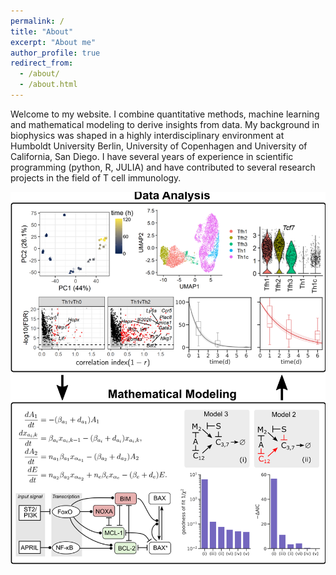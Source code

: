 ```yaml
---
permalink: /
title: "About"
excerpt: "About me"
author_profile: true
redirect_from: 
  - /about/
  - /about.html
---
```

Welcome to my website. I combine quantitative methods, machine learning and mathematical modeling to derive insights from data. My background in biophysics was shaped in a highly interdisciplinary environment at Humboldt University Berlin, University of Copenhagen and University of California, San Diego. I have several years of experience in scientific programming (python, R, JULIA) and have contributed to several research projects in the field of T cell immunology.

![firstview](/images/website_firstpic.png)